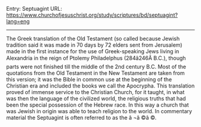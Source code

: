 Entry: Septuagint
URL: https://www.churchofjesuschrist.org/study/scriptures/bd/septuagint?lang=eng

---

The Greek translation of the Old Testament (so called because Jewish tradition said it was made in 70 days by 72 elders sent from Jerusalem) made in the first instance for the use of Greek-speaking Jews living in Alexandria in the reign of Ptolemy Philadelphus (284â246Â B.C.), though parts were not finished till the middle of the 2nd century B.C. Most of the quotations from the Old Testament in the New Testament are taken from this version; it was the Bible in common use at the beginning of the Christian era and included the books we call the Apocrypha. This translation proved of immense service to the Christian Church, for it taught, in what was then the language of the civilized world, the religious truths that had been the special possession of the Hebrew race. In this way a church that was Jewish in origin was able to teach religion to the world. In commentary material the Septuagint is often referred to as the â ¬â ©â ©.
